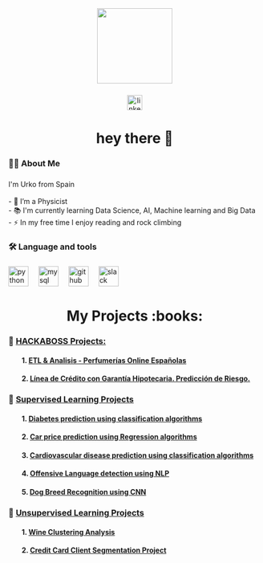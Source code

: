 <div align="center">
  <img height="150" src="https://encrypted-tbn0.gstatic.com/images?q=tbn:ANd9GcRikHxvlWklKLXsnJFgRCvKJW1dvLMNJTAw77lyBrIB-x8jbLebKGkREQ54hW8I_lbcDbI&usqp=CAU"  />
</div>

###

<div align="center">
  <a href="https://www.linkedin.com/in/urko-regueiro-ramos-376018266/" target="_blank">
    <img src="https://img.shields.io/static/v1?message=LinkedIn&logo=linkedin&label=&color=0077B5&logoColor=white&labelColor=&style=flat" height="30" alt="linkedin logo"  />
  </a>
</div>

###

<h1 align="center">hey there 👋</h1>

###

<h3 align="left">👩‍💻  About Me</h3>

###

<p align="left">I'm Urko from Spain<br><br>- 🔭 I’m a Physicist<br>- 📚 I'm currently learning Data Science, AI, Machine learning and Big Data<br>- ⚡ In my free time I enjoy reading and rock climbing</p>

###

<h3 align="left">🛠 Language and tools</h3>

###

<div align="left">
  <img src="https://skillicons.dev/icons?i=py" height="40" alt="python logo"  />
  <img width="12" />
  <img src="https://cdn.simpleicons.org/mysql/4479A1" height="40" alt="mysql logo"  />
  <img width="12" />
  <img src="https://skillicons.dev/icons?i=github" height="40" alt="github logo"  />
  <img width="12" />
  <img src="https://cdn.jsdelivr.net/gh/devicons/devicon/icons/slack/slack-original.svg" height="40" alt="slack logo"  />
</div>

###

<h1 align="center"> My Projects :books:</h1>

###

### :green_book: <ins> HACKABOSS Projects: </ins> 

#### &nbsp;&nbsp;&nbsp;&nbsp;&nbsp;&nbsp;&nbsp; 1. [ETL & Analisis - Perfumerías Online Españolas](https://github.com/UrkoRegueiro/HACK-A-BOSS-PROJECTS/blob/main/ETL%26Analysis_Online_Perfumeries/analysis.ipynb)
#### &nbsp;&nbsp;&nbsp;&nbsp;&nbsp;&nbsp;&nbsp; 2. [Línea de Crédito con Garantía Hipotecaria. Predicción de Riesgo.](https://github.com/UrkoRegueiro/HACK-A-BOSS-PROJECTS/tree/main/HELOC_Project#readme)

### :closed_book: <ins> Supervised Learning Projects </ins> 

#### &nbsp;&nbsp;&nbsp;&nbsp;&nbsp;&nbsp;&nbsp; 1. [Diabetes prediction using classification algorithms](https://github.com/UrkoRegueiro/Machine_Learning_Projects/blob/main/Supervised_Learning_Projects/1-%20Diabetes_Prediction/Diabetes_Study.ipynb)
#### &nbsp;&nbsp;&nbsp;&nbsp;&nbsp;&nbsp;&nbsp; 2. [Car price prediction using Regression algorithms](https://github.com/UrkoRegueiro/Machine_Learning_Projects/blob/main/Supervised_Learning_Projects/2-%20Car_Price_Prediction/car_price_prediction.ipynb)
#### &nbsp;&nbsp;&nbsp;&nbsp;&nbsp;&nbsp;&nbsp; 3. [Cardiovascular disease prediction using classification algorithms](https://github.com/UrkoRegueiro/Machine_Learning_Projects/blob/main/Supervised_Learning_Projects/3-%20Cardiovascular_Disease_Prediction/README.md)
#### &nbsp;&nbsp;&nbsp;&nbsp;&nbsp;&nbsp;&nbsp; 4. [Offensive Language detection using NLP](https://github.com/UrkoRegueiro/Machine_Learning_Projects/blob/main/Supervised_Learning_Projects/4-%20Offensive_Language_Detection/offensive_language_detection.ipynb)
#### &nbsp;&nbsp;&nbsp;&nbsp;&nbsp;&nbsp;&nbsp; 5. [Dog Breed Recognition using CNN](https://github.com/UrkoRegueiro/Machine_Learning_Projects/blob/main/Supervised_Learning_Projects/5-%20Dog_Breed_Recognition/breed_recognition.ipynb)

### :blue_book: <ins> Unsupervised Learning Projects </ins>

#### &nbsp;&nbsp;&nbsp;&nbsp;&nbsp;&nbsp;&nbsp; 1. [Wine Clustering Analysis](https://github.com/UrkoRegueiro/Machine_Learning_Projects/blob/main/Unsupervised_Learning_Projects/1-%20Wine_Clustering/Wine_clustering.ipynb)
#### &nbsp;&nbsp;&nbsp;&nbsp;&nbsp;&nbsp;&nbsp; 2. [Credit Card Client Segmentation Project](https://github.com/UrkoRegueiro/Machine_Learning_Projects/blob/main/Unsupervised_Learning_Projects/2-%20Client_Segmentation/customer_segmentation.ipynb)
